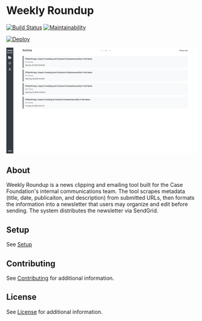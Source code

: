 # Weekly Roundup

[![Build Status](https://travis-ci.org/casefoundation/weekly-roundup.svg?branch=master)](https://travis-ci.org/casefoundation/weekly-roundup)
[![Maintainability](https://api.codeclimate.com/v1/badges/8c38a1872f1156da7788/maintainability)](https://codeclimate.com/github/casefoundation/weekly-roundup/maintainability)

[![Deploy](https://www.herokucdn.com/deploy/button.svg)](https://heroku.com/deploy)

![Screenshot](doc/screenshot.png)

## About

Weekly Roundup is a news clipping and emailing tool built for the Case Foundation's internal communications team. The tool scrapes metadata (title, date, publicaiton, and description) from submitted URLs, then formats the information into a newsletter that users may organize and edit before sending. The system distributes the newsletter via SendGrid.

## Setup

See [Setup](doc/Setup.md) 

## Contributing

See [Contributing](Contributing.md) for additional information.

## License

See [License](License.txt) for additional information.
